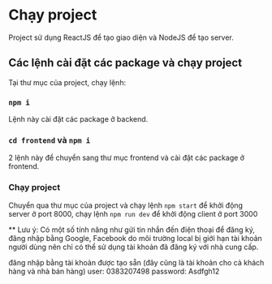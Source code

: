 # Chạy project

Project sử dụng ReactJS để tạo giao diện và NodeJS để tạo server.

## Các lệnh cài đặt các package và chạy project

Tại thư mục của project, chạy lệnh:

### `npm i`

Lệnh này cài đặt các package ở backend.

### `cd frontend` và `npm i`
2 lệnh này để chuyển sang thư mục frontend và cài đặt các package ở frontend.

### Chạy project
Chuyển qua thư mục của project và chạy lệnh `npm start` để khởi động server ở port 8000, chạy lệnh `npm run dev` để khởi động client ở port 3000

** Lưu ý: Có một số tính năng như gửi tin nhắn đến điện thoại để đăng ký, đăng nhập bằng Google, Facebook do môi trường local bị giới hạn tài khoản người dùng nên chỉ có thể sử dụng tài khoản đã đăng ký với nhà cung cấp.

đăng nhập bằng tài khoản được tạo sẵn (đây cũng là tài khoản cho cả khách hàng và nhà bán hàng)
user: 0383207498
password: Asdfgh12